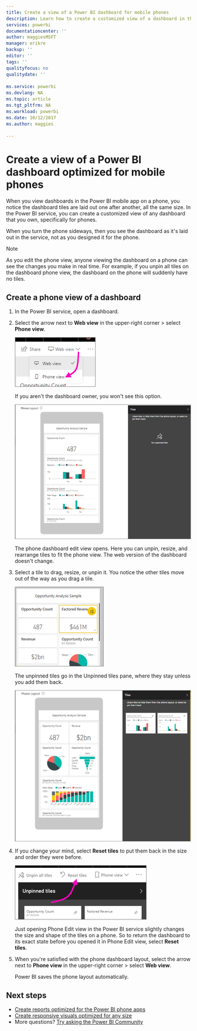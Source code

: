 ```yaml
---
title: Create a view of a Power BI dashboard for mobile phones
description: Learn how to create a customized view of a dashboard in the Power BI service specifically for viewing on mobile phones.
services: powerbi
documentationcenter: ''
author: maggiesMSFT
manager: erikre
backup: ''
editor: ''
tags: ''
qualityfocus: no
qualitydate: ''

ms.service: powerbi
ms.devlang: NA
ms.topic: article
ms.tgt_pltfrm: NA
ms.workload: powerbi
ms.date: 10/12/2017
ms.author: maggies

---
```

# Create a view of a Power BI dashboard optimized for mobile phones
When you view dashboards in the Power BI mobile app on a phone, you notice the dashboard tiles are laid out one after another, all the same size. In the Power BI service, you can create a customized view of any dashboard that you own, specifically for phones.

When you turn the phone sideways, then you see the dashboard as it's laid out in the service, not as you designed it for the phone.

> [!NOTE]
> As you edit the phone view, anyone viewing the dashboard on a phone can see the changes you make in real time. For example, if you unpin all tiles on the dashboard phone view, the dashboard on the phone will suddenly have no tiles. 
> 
> 

## Create a phone view of a dashboard
1. In the Power BI service, open a dashboard.
2. Select the arrow next to **Web view** in the upper-right corner > select **Phone view**.

    ![](media/service-create-dashboard-mobile-phone-view/power-bi-service-phone-view-dashboard.png)

    If you aren't the dashboard owner, you won't see this option.

    ![](media/service-create-dashboard-mobile-phone-view/power-bi-mobile-edit-phone-view-canvas.png)

    The phone dashboard edit view opens. Here you can unpin, resize, and rearrange tiles to fit the phone view. The web version of the dashboard doesn't change.


1. Select a tile to drag, resize, or unpin it. You notice the other tiles move out of the way as you drag a tile.
   
    ![](media/service-create-dashboard-mobile-phone-view/power-bi-unpin-tile-phone-dashboard.png)
   
    The unpinned tiles go in the Unpinned tiles pane, where they stay unless you add them back.
   
    ![](media/service-create-dashboard-mobile-phone-view/power-bi-mobile-edit-phone-view-post-edit.png)
2. If you change your mind, select **Reset tiles**  to put them back in the size and order they were before.
   
    ![](media/service-create-dashboard-mobile-phone-view/power-bi-service-phone-view-reset-tiles.png)
   
    Just opening Phone Edit view in the Power BI service slightly changes the size and shape of the tiles on a phone. So to return the dashboard to its exact state before you opened it in Phone Edit view, select **Reset tiles**.
3. When you're satisfied with the phone dashboard layout, select the arrow next to **Phone view** in the upper-right corner > select **Web view**.
   
    Power BI saves the phone layout automatically.

## Next steps
* [Create reports optimized for the Power BI phone apps](desktop-create-phone-report.md)
* [Create responsive visuals optimized for any size](powerbi-desktop-create-responsive-visuals.md)
* More questions? [Try asking the Power BI Community](http://community.powerbi.com/)

